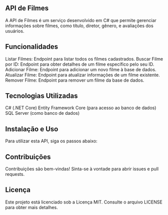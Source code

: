 ## API de Filmes
A API de Filmes é um serviço desenvolvido em C# que permite gerenciar informações sobre filmes, como título, diretor, gênero, e avaliações dos usuários.

## Funcionalidades
Listar Filmes: Endpoint para listar todos os filmes cadastrados.
Buscar Filme por ID: Endpoint para obter detalhes de um filme específico pelo seu ID.
Adicionar Filme: Endpoint para adicionar um novo filme à base de dados.
Atualizar Filme: Endpoint para atualizar informações de um filme existente.
Remover Filme: Endpoint para remover um filme da base de dados.

## Tecnologias Utilizadas
C# (.NET Core)
Entity Framework Core (para acesso ao banco de dados)
SQL Server (como banco de dados)

## Instalação e Uso
Para utilizar esta API, siga os passos abaixo:

## Contribuições
Contribuições são bem-vindas! Sinta-se à vontade para abrir issues e pull requests.

## Licença
Este projeto está licenciado sob a Licença MIT. Consulte o arquivo LICENSE para obter mais detalhes.

